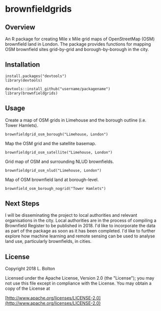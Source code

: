 # brownfieldgrids

## Overview
An R package for creating Mile x Mile grid maps of OpenStreetMap (OSM) brownfield land in London. The package provides functions for mapping OSM brownfield sites grid-by-grid and borough-by-borough in the city.

## Installation
```
install.packages("devtools")
library(devtools)

devtools::install_github("username/packagename")
library(brownfieldgrids)
```

## Usage
Create a map of OSM grids in Limehouse and the borough outline (i.e. Tower Hamlets).
```
brownfieldgrid_osm_borough("Limehouse, London")
```
Map the OSM grid and the satellite basemap. 
```
brownfieldgrid_osm_satellite("Limehouse, London")
```
Grid map of OSM and surrounding NLUD brownfields.
```
brownfieldgrid_osm_nlud("Limehouse, London")
```
Map of OSM brownfield land at borough-level.
```
brownfield_osm_borough_nogrid("Tower Hamlets")
```
## Next Steps
I will be disseminating the project to local authorities and relevant organisations in the city. Local authorities are in the process of compiling a Brownfield Register to be published in 2018. I'd like to incorporate the data as part of the package as soon as it has been completed. I'd like to further explore how machine learning and remote sensing can be used to analyse land use, particularly brownfields, in cities.

## License
Copyright 2018 L. Bolton

Licensed under the Apache License, Version 2.0 (the "License");
you may not use this file except in compliance with the License.
You may obtain a copy of the License at

[http://www.apache.org/licenses/LICENSE-2.0](http://www.apache.org/licenses/LICENSE-2.0)
